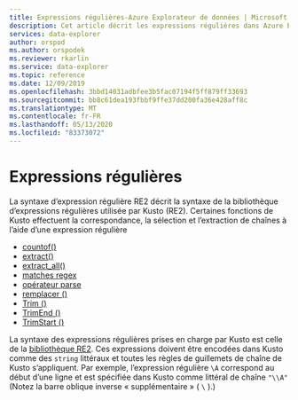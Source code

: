 ```yaml
---
title: Expressions régulières-Azure Explorateur de données | Microsoft Docs
description: Cet article décrit les expressions régulières dans Azure Explorateur de données.
services: data-explorer
author: orspod
ms.author: orspodek
ms.reviewer: rkarlin
ms.service: data-explorer
ms.topic: reference
ms.date: 12/09/2019
ms.openlocfilehash: 3bbd14031adbfee3b5fac07194f5ff879ff33693
ms.sourcegitcommit: bb8c61dea193fbbf9ffe37dd200fa36e428aff8c
ms.translationtype: MT
ms.contentlocale: fr-FR
ms.lasthandoff: 05/13/2020
ms.locfileid: "83373072"
---
```

# <a name="regular-expressions"></a>Expressions régulières

La syntaxe d’expression régulière RE2 décrit la syntaxe de la bibliothèque d’expressions régulières utilisée par Kusto (RE2).
Certaines fonctions de Kusto effectuent la correspondance, la sélection et l’extraction de chaînes à l’aide d’une expression régulière

- [countof()](countoffunction.md)
- [extract()](extractfunction.md)
- [extract_all()](extractallfunction.md)
- [matches regex](datatypes-string-operators.md)
- [opérateur parse](parseoperator.md)
- [remplacer ()](replacefunction.md)
- [Trim ()](trimfunction.md)
- [TrimEnd ()](trimendfunction.md)
- [TrimStart ()](trimstartfunction.md)

La syntaxe des expressions régulières prises en charge par Kusto est celle de la [bibliothèque RE2](https://github.com/google/re2/wiki/Syntax). Ces expressions doivent être encodées dans Kusto comme des `string` littéraux et toutes les règles de guillemets de chaîne de Kusto s’appliquent. Par exemple, l’expression régulière `\A` correspond au début d’une ligne et est spécifiée dans Kusto comme littéral de chaîne `"\\A"` (Notez la barre oblique inverse « supplémentaire » ( `\` ).)
